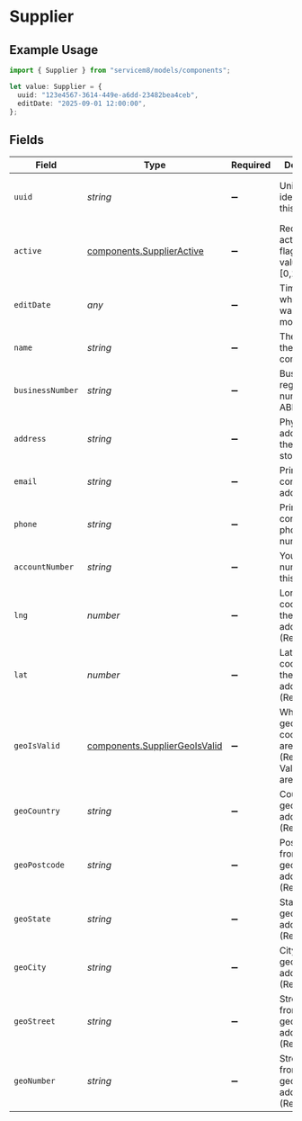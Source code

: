 # Supplier

## Example Usage

```typescript
import { Supplier } from "servicem8/models/components";

let value: Supplier = {
  uuid: "123e4567-3614-449e-a6dd-23482bea4ceb",
  editDate: "2025-09-01 12:00:00",
};
```

## Fields

| Field                                                                           | Type                                                                            | Required                                                                        | Description                                                                     | Example                                                                         |
| ------------------------------------------------------------------------------- | ------------------------------------------------------------------------------- | ------------------------------------------------------------------------------- | ------------------------------------------------------------------------------- | ------------------------------------------------------------------------------- |
| `uuid`                                                                          | *string*                                                                        | :heavy_minus_sign:                                                              | Unique identifier for this record                                               | 123e4567-3614-449e-a6dd-23482bea4ceb                                            |
| `active`                                                                        | [components.SupplierActive](../../models/components/supplieractive.md)          | :heavy_minus_sign:                                                              | Record active/deleted flag.  Valid values are [0,1]                             |                                                                                 |
| `editDate`                                                                      | *any*                                                                           | :heavy_minus_sign:                                                              | Timestamp at which record was last modified                                     | 2025-09-01 12:00:00                                                             |
| `name`                                                                          | *string*                                                                        | :heavy_minus_sign:                                                              | The name of the supplier company                                                |                                                                                 |
| `businessNumber`                                                                | *string*                                                                        | :heavy_minus_sign:                                                              | Business registration number (e.g., ABN, EIN)                                   |                                                                                 |
| `address`                                                                       | *string*                                                                        | :heavy_minus_sign:                                                              | Physical address of the supplier store                                          |                                                                                 |
| `email`                                                                         | *string*                                                                        | :heavy_minus_sign:                                                              | Primary contact email address                                                   |                                                                                 |
| `phone`                                                                         | *string*                                                                        | :heavy_minus_sign:                                                              | Primary contact phone number                                                    |                                                                                 |
| `accountNumber`                                                                 | *string*                                                                        | :heavy_minus_sign:                                                              | Your account number with this supplier                                          |                                                                                 |
| `lng`                                                                           | *number*                                                                        | :heavy_minus_sign:                                                              | Longitude coordinate of the supplier's address (Read only)                      |                                                                                 |
| `lat`                                                                           | *number*                                                                        | :heavy_minus_sign:                                                              | Latitude coordinate of the supplier's address (Read only)                       |                                                                                 |
| `geoIsValid`                                                                    | [components.SupplierGeoIsValid](../../models/components/suppliergeoisvalid.md)  | :heavy_minus_sign:                                                              | Whether the geocoded coordinates are valid (Read only).  Valid values are [0,1] |                                                                                 |
| `geoCountry`                                                                    | *string*                                                                        | :heavy_minus_sign:                                                              | Country from geocoded address (Read only)                                       |                                                                                 |
| `geoPostcode`                                                                   | *string*                                                                        | :heavy_minus_sign:                                                              | Postcode from geocoded address (Read only)                                      |                                                                                 |
| `geoState`                                                                      | *string*                                                                        | :heavy_minus_sign:                                                              | State from geocoded address (Read only)                                         |                                                                                 |
| `geoCity`                                                                       | *string*                                                                        | :heavy_minus_sign:                                                              | City from geocoded address (Read only)                                          |                                                                                 |
| `geoStreet`                                                                     | *string*                                                                        | :heavy_minus_sign:                                                              | Street name from geocoded address (Read only)                                   |                                                                                 |
| `geoNumber`                                                                     | *string*                                                                        | :heavy_minus_sign:                                                              | Street number from geocoded address (Read only)                                 |                                                                                 |